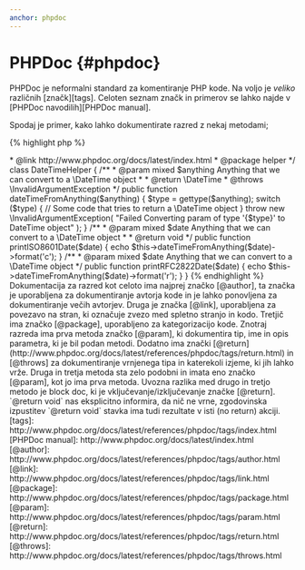 ```yaml
---
anchor: phpdoc
---
```


# PHPDoc {#phpdoc}

PHPDoc je neformalni standard za komentiranje PHP kode. Na voljo je *veliko* različnih [značk][tags]. Celoten seznam značk in primerov se lahko najde v [PHPDoc navodilih][PHPDoc manual].

Spodaj je primer, kako lahko dokumentirate razred z nekaj metodami;

{% highlight php %}
<?php
/**
 * @author A Name <a.name@example.com>
 * @link http://www.phpdoc.org/docs/latest/index.html
 * @package helper
 */
class DateTimeHelper
{
    /**
     * @param mixed $anything Anything that we can convert to a \DateTime object
     *
     * @return \DateTime
     * @throws \InvalidArgumentException
     */
    public function dateTimeFromAnything($anything)
    {
        $type = gettype($anything);

        switch ($type) {
            // Some code that tries to return a \DateTime object
        }

        throw new \InvalidArgumentException(
            "Failed Converting param of type '{$type}' to DateTime object"
        );
    }

    /**
     * @param mixed $date Anything that we can convert to a \DateTime object
     *
     * @return void
     */
    public function printISO8601Date($date)
    {
        echo $this->dateTimeFromAnything($date)->format('c');
    }

    /**
     * @param mixed $date Anything that we can convert to a \DateTime object
     */
    public function printRFC2822Date($date)
    {
        echo $this->dateTimeFromAnything($date)->format('r');
    }
}
{% endhighlight %}

Dokumentacija za razred kot celoto ima najprej značko [@author], ta značka je uporabljena za dokumentiranje avtorja kode in je lahko ponovljena za dokumentiranje večih avtorjev. Druga je značka [@link], uporabljena za povezavo na stran, ki označuje zvezo med spletno stranjo in kodo. Tretjič ima značko [@package], uporabljeno za kategorizacijo kode.

Znotraj razreda ima prva metoda značko [@param], ki dokumentira tip, ime in opis parametra, ki je bil podan metodi. Dodatno ima znački [@return](http://www.phpdoc.org/docs/latest/references/phpdoc/tags/return.html) in [@throws] za dokumentiranje vrnjenega tipa in katerekoli izjeme, ki jih lahko vrže.

Druga in tretja metoda sta zelo podobni in imata eno značko [@param], kot jo ima prva metoda. Uvozna razlika med drugo in tretjo metodo je block doc, ki je vključevanje/izključevanje značke [@return]. `@return void` nas eksplicitno informira, da nič ne vrne, zgodovinska izpustitev `@return void` stavka ima tudi rezultate v isti (no return) akciji.


[tags]: http://www.phpdoc.org/docs/latest/references/phpdoc/tags/index.html
[PHPDoc manual]: http://www.phpdoc.org/docs/latest/index.html
[@author]: http://www.phpdoc.org/docs/latest/references/phpdoc/tags/author.html
[@link]: http://www.phpdoc.org/docs/latest/references/phpdoc/tags/link.html
[@package]: http://www.phpdoc.org/docs/latest/references/phpdoc/tags/package.html
[@param]: http://www.phpdoc.org/docs/latest/references/phpdoc/tags/param.html
[@return]: http://www.phpdoc.org/docs/latest/references/phpdoc/tags/return.html
[@throws]: http://www.phpdoc.org/docs/latest/references/phpdoc/tags/throws.html